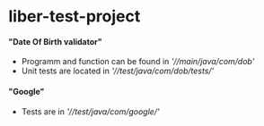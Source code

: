 # liber-test-project
#### "Date Of Birth validator" 
- Programm and function can be found in _'//main/java/com/dob'_
- Unit tests are located in _'//test/java/com/dob/tests/'_

#### "Google" 
- Tests are in _'//test/java/com/google/'_
